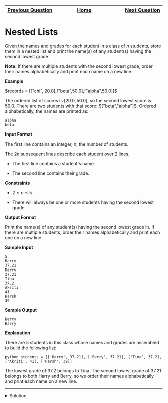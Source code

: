 | <img width=1000>[Previous Question](https://github.com/Kevin-Lago/python-hackerrank-solutions/tree/main/src/python/basic_data_types/find_the_runner_up_score)</img> | <img width=1000>[Home](https://github.com/Kevin-Lago/python-hackerrank-solutions)</img> | <img width=1000>[Next Question](https://github.com/Kevin-Lago/python-hackerrank-solutions/tree/main/src/python/basic_data_types/finding_the_percentage)</img> |
|:---|:---:|---:|

# Nested Lists

Given the names and grades for each student in a class of $n$ students, store them in a nested list and print the name(s) of any student(s) having the second lowest grade.

__Note:__ If there are multiple students with the second lowest grade, order their names alphabetically and print each name on a new line.

__Example__

$records = [["chi", 20.0],["beta",50.0],["alpha",50.0]]$

The ordered list of scores is $[20.0,50.0]$, so the second lowest score is $50.0$. There are two students with that score: $["beta","alpha"]$. Ordered alphabetically, the names are printed as:

```
alpha
beta
```

__Input Format__

The first line contains an integer, $n$, the number of students.

The $2n$ subsequent lines describe each student over $2$ lines.

- The first line contains a student's name.

- The second line contains their grade.

__Constraints__

- $2 \le n \le 5$

- There will always be one or more students having the second lowest grade.

__Output Format__

Print the name(s) of any student(s) having the second lowest grade in. If there are multiple students, order their names alphabetically and print each one on a new line.

__Sample Input__

```
5
Harry
37.21
Berry
37.21
Tina
37.2
Akriti
41
Harsh
39
```

__Sample Output__

```
Berry
Harry
```

__Explanation__

There are $5$ students in this class whose names and grades are assembled to build the following list:

```python students = [['Harry', 37.21], ['Berry', 37.21], ['Tina', 37.2], ['Akriti', 41], ['Harsh', 39]]```

The lowest grade of $37.2$ belongs to Tina. The second lowest grade of $37.21$ belongs to both Harry and Berry, so we order their names alphabetically and print each name on a new line.

---

<details><summary>Solution</summary>
    
```python
if __name__ == '__main__':
    n = int(input())
    students = []

    for i in range(n):
        name = input()
        score = float(input())

        students.insert(i, [name, score])

    students.sort(key=lambda s: s[0])
    lowest_grade = min(students, key=lambda s: s[1])[1]

    for i in range(n):
        if students[n - i - 1][1] == lowest_grade:
            students.remove(students[n - i - 1])

    second_lowest_grade = min(students, key=lambda s: s[1])[1]

    for i in range(n - 1):
        if students[i][1] == second_lowest_grade:
            print(students[i][0])
```
</details>